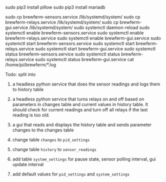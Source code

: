 sudo pip3 install pillow
sudo pip3 install mariadb

sudo cp brewferm-sensors.service /lib/systemd/system/
sudo cp brewferm-relays.service /lib/systemd/system/
sudo cp brewferm-gui.service /lib/systemd/system/
sudo systemctl daemon-reload
sudo systemctl enable brewferm-sensors.service
sudo systemctl enable brewferm-relays.service
sudo systemctl enable brewferm-gui.service
sudo systemctl start brewferm-sensors.service
sudo systemctl start brewferm-relays.service
sudo systemctl start brewferm-gui.service
sudo systemctl status brewferm-sensors.service
sudo systemctl status brewferm-relays.service
sudo systemctl status brewferm-gui.service
cat /home/pi/brewferm/*.log

Todo: split into 
1) a headless python service that does the sensor readings and logs them to history table
2) a headless python service that turns relays on and off based on parameters in changes table and current values in history table. It should check for current readings and turn off all relays if the last reading is too old.
3) a gui that reads and displays the history table and sends parameter changes to the changes table

4) change table `changes` to `pid_settings`
5) change table `history` to `sensor_readings`
6) add table `system_settings` for pause state, sensor polling interval, gui update interval
7) add default values for `pid_settings` and `system_settings`